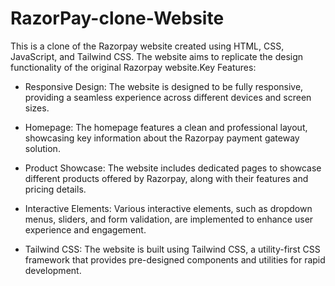 # RazorPay-clone-Website
This is a clone of the Razorpay website created using HTML, CSS, JavaScript, and Tailwind CSS. The website aims to replicate the design functionality of the original Razorpay website.Key Features:

- Responsive Design: The website is designed to be fully responsive, providing a seamless experience across different devices and screen sizes.

- Homepage: The homepage features a clean and professional layout, showcasing key information about the Razorpay payment gateway solution.

- Product Showcase: The website includes dedicated pages to showcase different products offered by Razorpay, along with their features and pricing details.

- Interactive Elements: Various interactive elements, such as dropdown menus, sliders, and form validation, are implemented to enhance user experience and engagement.

- Tailwind CSS: The website is built using Tailwind CSS, a utility-first CSS framework that provides pre-designed components and utilities for rapid development.


